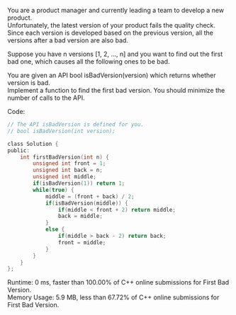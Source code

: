 You are a product manager and currently leading a team to develop a new product.  
Unfortunately, the latest version of your product fails the quality check.  
Since each version is developed based on the previous version, all the versions after a bad version are also bad.  

Suppose you have n versions [1, 2, ..., n] and you want to find out the first bad one, which causes all the following ones to be bad.  

You are given an API bool isBadVersion(version) which returns whether version is bad.  
Implement a function to find the first bad version. You should minimize the number of calls to the API.  

Code:  
```c
// The API isBadVersion is defined for you.
// bool isBadVersion(int version);

class Solution {
public:
    int firstBadVersion(int n) {
        unsigned int front = 1;
        unsigned int back = n;
        unsigned int middle;
        if(isBadVersion(1)) return 1;
        while(true) {
            middle = (front + back) / 2;
            if(isBadVersion(middle)) {
                if(middle < front + 2) return middle;
                back = middle;
            }                
            else {
                if(middle > back - 2) return back;
                front = middle;
            }   
        }
    }
};
```
Runtime: 0 ms, faster than 100.00% of C++ online submissions for First Bad Version.  
Memory Usage: 5.9 MB, less than 67.72% of C++ online submissions for First Bad Version.
